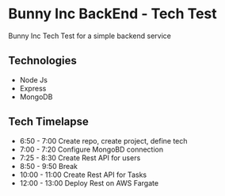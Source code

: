 # Bunny Inc BackEnd - Tech Test
Bunny Inc Tech Test for a simple backend service

## Technologies
- Node Js
- Express
- MongoDB

## Tech Timelapse
- 6:50 - 7:00 Create repo, create project, define tech
- 7:00 - 7:20 Configure MongoBD connection
- 7:25 - 8:30 Create Rest API for users
- 8:50 - 9:50 Break
- 10:00 - 11:00 Create Rest API for Tasks
- 12:00 - 13:00 Deploy Rest on AWS Fargate
